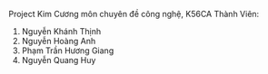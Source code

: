 Project Kim Cương môn chuyên đề công nghệ, K56CA
Thành Viên:
1. Nguyễn Khánh Thịnh
2. Nguyễn Hoàng Anh
3. Phạm Trần Hương Giang
4. Nguyễn Quang Huy